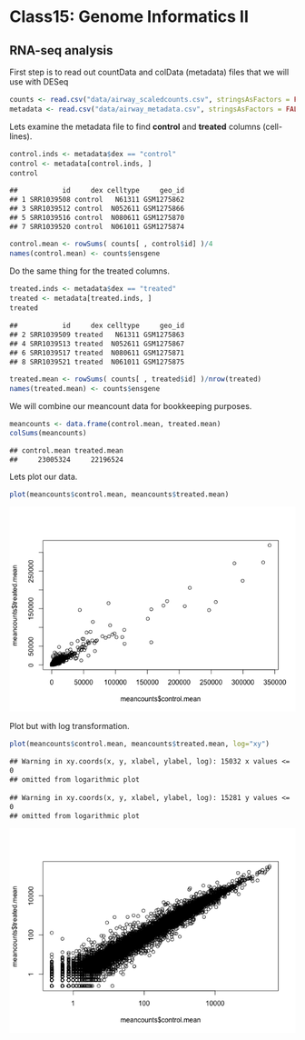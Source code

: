 Class15: Genome Informatics II
================

RNA-seq analysis
----------------

First step is to read out countData and colData (metadata) files that we will use with DESeq

``` r
counts <- read.csv("data/airway_scaledcounts.csv", stringsAsFactors = FALSE)
metadata <- read.csv("data/airway_metadata.csv", stringsAsFactors = FALSE)
```

Lets examine the metadata file to find **control** and **treated** columns (cell-lines).

``` r
control.inds <- metadata$dex == "control"
control <- metadata[control.inds, ]
control
```

    ##           id     dex celltype     geo_id
    ## 1 SRR1039508 control   N61311 GSM1275862
    ## 3 SRR1039512 control  N052611 GSM1275866
    ## 5 SRR1039516 control  N080611 GSM1275870
    ## 7 SRR1039520 control  N061011 GSM1275874

``` r
control.mean <- rowSums( counts[ , control$id] )/4
names(control.mean) <- counts$ensgene
```

Do the same thing for the treated columns.

``` r
treated.inds <- metadata$dex == "treated"
treated <- metadata[treated.inds, ]
treated
```

    ##           id     dex celltype     geo_id
    ## 2 SRR1039509 treated   N61311 GSM1275863
    ## 4 SRR1039513 treated  N052611 GSM1275867
    ## 6 SRR1039517 treated  N080611 GSM1275871
    ## 8 SRR1039521 treated  N061011 GSM1275875

``` r
treated.mean <- rowSums( counts[ , treated$id] )/nrow(treated)
names(treated.mean) <- counts$ensgene
```

We will combine our meancount data for bookkeeping purposes.

``` r
meancounts <- data.frame(control.mean, treated.mean)
colSums(meancounts)
```

    ## control.mean treated.mean 
    ##     23005324     22196524

Lets plot our data.

``` r
plot(meancounts$control.mean, meancounts$treated.mean)
```

![](class15_files/figure-markdown_github/unnamed-chunk-6-1.png)

Plot but with log transformation.

``` r
plot(meancounts$control.mean, meancounts$treated.mean, log="xy")
```

    ## Warning in xy.coords(x, y, xlabel, ylabel, log): 15032 x values <= 0
    ## omitted from logarithmic plot

    ## Warning in xy.coords(x, y, xlabel, ylabel, log): 15281 y values <= 0
    ## omitted from logarithmic plot

![](class15_files/figure-markdown_github/unnamed-chunk-7-1.png)
